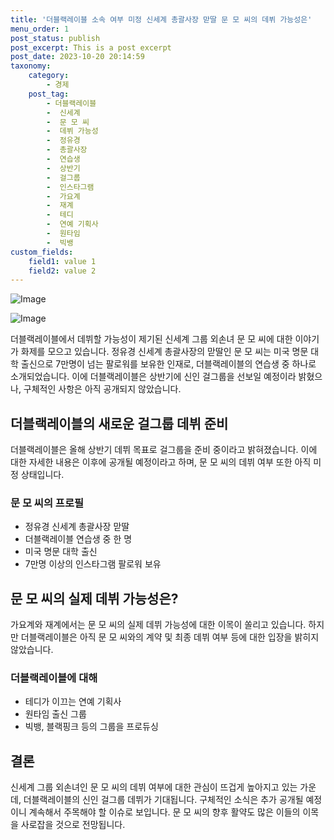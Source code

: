 ```yaml
---
title: '더블랙레이블 소속 여부 미정 신세계 총괄사장 맏딸 문 모 씨의 데뷔 가능성은'
menu_order: 1
post_status: publish
post_excerpt: This is a post excerpt
post_date: 2023-10-20 20:14:59
taxonomy:
    category:
        - 경제
    post_tag:
        - 더블랙레이블
        -  신세계
        -  문 모 씨
        -  데뷔 가능성
        -  정유경
        -  총괄사장
        -  연습생
        -  상반기
        -  걸그룹
        -  인스타그램
        -  가요계
        -  재계
        -  테디
        -  연예 기획사
        -  원타임
        -  빅뱅
custom_fields:
    field1: value 1
    field2: value 2
---
```


![Image](https://imgnews.pstatic.net/image/001/2024/02/06/AKR20240206145200005_01_i_P4_20240206165906601.jpg?type=w647)

![Image](https://imgnews.pstatic.net/image/001/2024/02/06/AKR20240206145200005_02_i_P4_20240206165906604.jpg?type=w647)


더블랙레이블에서 데뷔할 가능성이 제기된 신세계 그룹 외손녀 문 모 씨에 대한 이야기가 화제를 모으고 있습니다. 정유경 신세계 총괄사장의 맏딸인 문 모 씨는 미국 명문 대학 출신으로 7만명이 넘는 팔로워를 보유한 인재로, 더블랙레이블의 연습생 중 하나로 소개되었습니다. 이에 더블랙레이블은 상반기에 신인 걸그룹을 선보일 예정이라 밝혔으나, 구체적인 사항은 아직 공개되지 않았습니다.

## 더블랙레이블의 새로운 걸그룹 데뷔 준비
더블랙레이블은 올해 상반기 데뷔 목표로 걸그룹을 준비 중이라고 밝혀졌습니다. 이에 대한 자세한 내용은 이후에 공개될 예정이라고 하며, 문 모 씨의 데뷔 여부 또한 아직 미정 상태입니다.

### 문 모 씨의 프로필
- 정유경 신세계 총괄사장 맏딸
- 더블랙레이블 연습생 중 한 명
- 미국 명문 대학 출신
- 7만명 이상의 인스타그램 팔로워 보유

## 문 모 씨의 실제 데뷔 가능성은?
가요계와 재계에서는 문 모 씨의 실제 데뷔 가능성에 대한 이목이 쏠리고 있습니다. 하지만 더블랙레이블은 아직 문 모 씨와의 계약 및 최종 데뷔 여부 등에 대한 입장을 밝히지 않았습니다. 

### 더블랙레이블에 대해
- 테디가 이끄는 연예 기획사
- 원타임 출신 그룹
- 빅뱅, 블랙핑크 등의 그룹을 프로듀싱

## 결론
신세계 그룹 외손녀인 문 모 씨의 데뷔 여부에 대한 관심이 뜨겁게 높아지고 있는 가운데, 더블랙레이블의 신인 걸그룹 데뷔가 기대됩니다. 구체적인 소식은 추가 공개될 예정이니 계속해서 주목해야 할 이슈로 보입니다. 문 모 씨의 향후 활약도 많은 이들의 이목을 사로잡을 것으로 전망됩니다.
